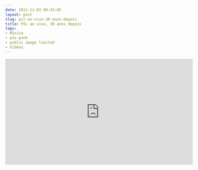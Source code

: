 ```yaml
---
date: 2012-11-03 09:43:05
layout: post
slug: pil-ao-vivo-30-anos-depois
title: PIL ao vivo, 30 anos depois
tags:
- Música
- pós-punk
- public image limited
- Vídeos
---
```


<iframe width="600" height="338" src="http://www.npr.org/templates/event/embeddedVideo.php?storyId=163942769" frameborder="0" scrolling="no"></iframe>
